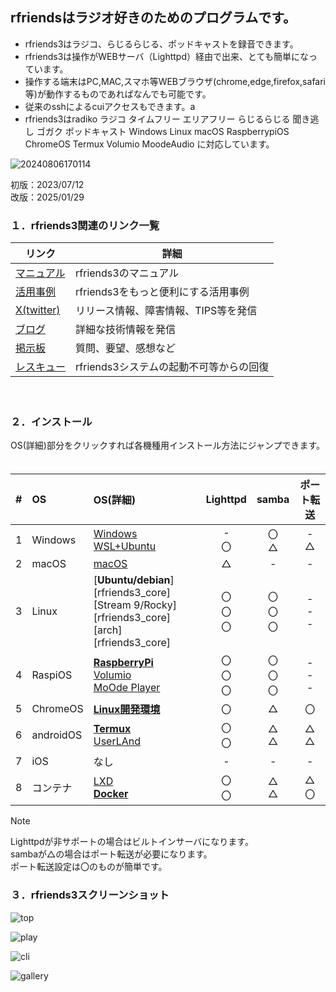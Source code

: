## rfriendsはラジオ好きのためのプログラムです。  
  
* rfriends3はラジコ、らじるらじる、ポッドキャストを録音できます。  
* rfriends3は操作がWEBサーバ（Lighttpd）経由で出来、とても簡単になっています。
* 操作する端末はPC,MAC,スマホ等WEBブラウザ(chrome,edge,firefox,safari等)が動作するものであればなんでも可能です。
* 従来のsshによるcuiアクセスもできます。a
* rfriends3はradiko ラジコ タイムフリー エリアフリー らじるらじる 聞き逃し ゴガク  ポッドキャスト Windows Linux macOS RaspberrypiOS ChromeOS Termux Volumio MoodeAudio に対応しています。  
  
![20240806170114](https://github.com/user-attachments/assets/2c40c57d-7ae4-4eee-811e-cb6c28f112f0)   
  
初版：2023/07/12  
改版：2025/01/29  
  
### １．rfriends3関連のリンク一覧    
  
|リンク|詳細|
|---|---|
|[マニュアル](manual/index.html)|rfriends3のマニュアル|
|[活用事例](https://rfriends.hatenablog.com/entry/2024/08/14/113233)|rfriends3をもっと便利にする活用事例|
|[X(twitter)](https://twitter.com/rfriends2017)|リリース情報、障害情報、TIPS等を発信|
|[ブログ](https://rfriends.hatenablog.com/)|詳細な技術情報を発信|
|[掲示板](http://ceres.s501.xrea.com/wforum/wforum.cgi)|質問、要望、感想など|
|[レスキュー](manual/rescue.html)|rfriends3システムの起動不可等からの回復|
　　
### ２．インストール  
  
OS(詳細)部分をクリックすれば各機種用インストール方法にジャンプできます。  　

|#  |OS        |OS(詳細)| Lighttpd|samba|ポート転送|
|:--:|:------  | :-------------------------------------- |:--:|:--:|:--:| 
| 1| Windows   |[Windows][rfriends_windows]<br>[WSL+Ubuntu][rfriends_wsl]|-<br>〇|〇<br>△|-<br>△| 
| 2| macOS     |[macOS][rfriends_macos]|△|-|-|
| 3| Linux     |[**Ubuntu/debian**][rfriends3_core]<br>[Stream 9/Rocky][rfriends3_core]<br>[arch][rfriends3_core]|〇<br>〇<br>〇|〇<br>〇<br>〇|-<br>-<br>-|  
| 4| RaspiOS   |[**RaspberryPi**][rfriends_raspberrypi]<br>[Volumio][rfriends_volumio]<br>[MoOde Player][rfriends_moode]|〇<br>〇<br>〇|〇<br>〇<br>〇|-<br>-<br>-| 
| 5| ChromeOS  |[**Linux開発環境**][rfriends_chromeos]|〇|△|〇|  
| 6| androidOS |[**Termux**][rfriends_termux]<br>[UserLAnd][rfriends_userland]|〇<br>〇|△<br>△|△<br>△|  
| 7| iOS       |なし|-|-|-| 
| 8| コンテナ   |[LXD][rfriends_lxd]<br>[**Docker**][rfriends_docker]|〇<br>〇|△<br>△|△<br>〇|  
  
> [!NOTE]
> Lighttpdが非サポートの場合はビルトインサーバになります。  
> sambaが△の場合はポート転送が必要になります。  
> ポート転送設定は〇のものが簡単です。
  
[rfriends_windows]:distro/windows.html
[rfriends_wsl]:distro/wsl.html
[rfriends_macos]:distro/macos.html
[rfriends_ubuntu]:distro/ubuntu.html
[rfriends_stream9]:distro/stream9.html
[rfriends_arch]:distro/arch.html
[rfriends_raspberrypi]:distro/raspberrypi.html
[rfriends_volumio]:distro/volumio.html
[rfriends_moode]:distro/moode.html
[rfriends_chromeos]:distro/chromeos.html
[rfriends_termux]:distro/termux.html
[rfriends_userland]:distro/userland.html
[rfriends_lxd]:distro/lxd.html
[rfriends_docker]:distro/docker.html
  
### ３．rfriends3スクリーンショット  
  
![top](https://github.com/user-attachments/assets/5d621f57-425f-4fcd-9448-a816ededd8dc)
  
![play](https://github.com/user-attachments/assets/8bf5cdd9-9702-412b-8165-8cbab928941a)
  
![cli](https://github.com/user-attachments/assets/3e0df727-f70d-4e05-82b2-2b502c56b993)
  
![gallery](https://github.com/user-attachments/assets/fed28352-0636-472e-9015-51abea05e17a)
  
  

  
